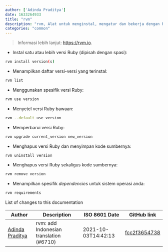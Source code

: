 ```yaml
---
author: ['Adinda Praditya']
date: 1633264933
title: "rvm"
description: "rvm, Alat untuk menginstal, mengatur dan bekerja dengan berbagai lingkungan Ruby."
categories: "common"
---
```

> Informasi lebih lanjut: <https://rvm.io>.

- Instal satu atau lebih versi Ruby (dipisah dengan spasi):

```bash
rvm install version(s)
```

- Menampilkan daftar versi-versi yang terinstal:

```bash
rvm list
```

- Menggunakan spesifik versi Ruby:

```bash
rvm use version
```

- Menyetel versi Ruby bawaan:

```bash
rvm --default use version
```

- Memperbarui versi Ruby:

```bash
rvm upgrade current_version new_version
```

- Menghapus versi Ruby dan menyimpan kode sumbernya:

```bash
rvm uninstall version
```

- Menghapus versi Ruby sekaligus kode sumbernya:

```bash
rvm remove version
```

- Menampilkan spesifik _dependencies_ untuk sistem operasi anda:

```bash
rvm requirements
```
List of changes to this documentation


Author | Description | ISO 8601 Date | GitHub link
------|-----|-----|-----
[Adinda Praditya](mailto:apraditya@gmail.com) | rvm: add Indonesian translation (#6710) | 2021-10-03T14:42:13 | [fcc2f3654738](https://github.com/tldr-pages/tldr/commit/fcc2f365473804136a0fdd4dc3c6662fab015a1a)

